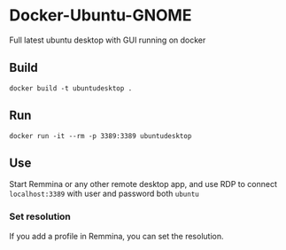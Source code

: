 # Docker-Ubuntu-GNOME
Full latest ubuntu desktop with GUI running on docker

## Build
`docker build -t ubuntudesktop .`

## Run
`docker run -it --rm -p 3389:3389 ubuntudesktop`

## Use
Start Remmina or any other remote desktop app, and use RDP to connect `localhost:3389` with user and password both `ubuntu`

### Set resolution
If you add a profile in Remmina, you can set the resolution.
